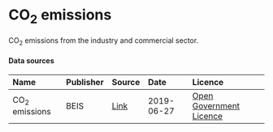 # CO<sub>2</sub> emissions

CO<sub>2</sub> emissions from the industry and commercial sector.

#### Data sources

| Name          | Publisher     | Source        | Date          | Licence       |
| :------------- | :------------- | :------------- | :------------- | :------------- |
| CO<sub>2</sub> emissions | BEIS | [Link](https://www.gov.uk/government/statistics/uk-local-authority-and-regional-carbon-dioxide-emissions-national-statistics-2005-to-2017) | 2019-06-27 | [Open Government Licence](http://www.nationalarchives.gov.uk/doc/open-government-licence/version/3/) |

